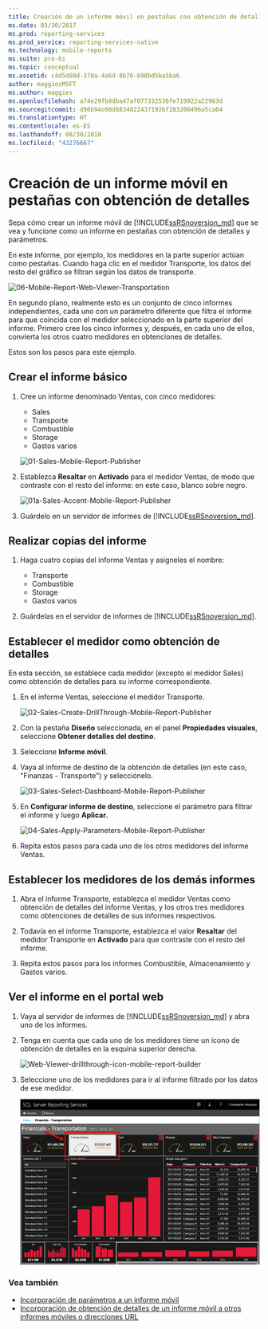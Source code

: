 ```yaml
---
title: Creación de un informe móvil en pestañas con obtención de detalles | Informes móviles de Reporting Services | Microsoft Docs
ms.date: 03/30/2017
ms.prod: reporting-services
ms.prod_service: reporting-services-native
ms.technology: mobile-reports
ms.suite: pro-bi
ms.topic: conceptual
ms.assetid: c4d5d80d-370a-4a6d-8b76-698bd5ba5ba6
author: maggiesMSFT
ms.author: maggies
ms.openlocfilehash: a74e29fb8dba47af077332536fe719922a22983d
ms.sourcegitcommit: d96b94c60d88340224371926f283200496a5ca64
ms.translationtype: HT
ms.contentlocale: es-ES
ms.lasthandoff: 08/30/2018
ms.locfileid: "43276667"
---
```

# <a name="create-a-tabbed-mobile-report-by-using-drillthrough"></a>Creación de un informe móvil en pestañas con obtención de detalles
Sepa cómo crear un informe móvil de [!INCLUDE[ssRSnoversion_md](../../includes/ssrsnoversion-md.md)] que se vea y funcione como un informe en pestañas con obtención de detalles y parámetros.

En este informe, por ejemplo, los medidores en la parte superior actúan como pestañas. Cuando haga clic en el medidor Transporte, los datos del resto del gráfico se filtran según los datos de transporte.

![06-Mobile-Report-Web-Viewer-Transportation](../../reporting-services/mobile-reports/media/tabbed-mobile-report-web-viewer-transportation-complete.png)

En segundo plano, realmente esto es un conjunto de cinco informes independientes, cada uno con un parámetro diferente que filtra el informe para que coincida con el medidor seleccionado en la parte superior del informe. Primero cree los cinco informes y, después, en cada uno de ellos, convierta los otros cuatro medidores en obtenciones de detalles.

Estos son los pasos para este ejemplo.

## <a name="create-the-basic-report"></a>Crear el informe básico

1. Cree un informe denominado Ventas, con cinco medidores:

    * Sales
    * Transporte
    * Combustible
    * Storage
    * Gastos varios

   ![01-Sales-Mobile-Report-Publisher](../../reporting-services/mobile-reports/media/01-sales-mobile-report-publisher.png)
    
2. Establezca **Resaltar** en **Activado** para el medidor Ventas, de modo que contraste con el resto del informe: en este caso, blanco sobre negro.

    ![01a-Sales-Accent-Mobile-Report-Publisher](../../reporting-services/mobile-reports/media/01a-sales-accent-mobile-report-publisher.png)
    
3. Guárdelo en un servidor de informes de [!INCLUDE[ssRSnoversion_md](../../includes/ssrsnoversion-md.md)].

## <a name="make-copies-of-the-report"></a>Realizar copias del informe

1. Haga cuatro copias del informe Ventas y asígneles el nombre: 

    * Transporte
    * Combustible
    * Storage
    * Gastos varios

3. Guárdelas en el servidor de informes de [!INCLUDE[ssRSnoversion_md](../../includes/ssrsnoversion-md.md)].

## <a name="set-the-gauge-as-a-drillthrough"></a>Establecer el medidor como obtención de detalles

En esta sección, se establece cada medidor (excepto el medidor Sales) como obtención de detalles para su informe correspondiente.

1. En el informe Ventas, seleccione el medidor Transporte.

    ![02-Sales-Create-DrillThrough-Mobile-Report-Publisher](../../reporting-services/mobile-reports/media/02-sales-create-drillthrough-mobile-report-publisher.png)

2. Con la pestaña **Diseño** seleccionada, en el panel **Propiedades visuales**, seleccione **Obtener detalles del destino**.

3. Seleccione **Informe móvil**.

4. Vaya al informe de destino de la obtención de detalles (en este caso, "Finanzas - Transporte") y selecciónelo.

    ![03-Sales-Select-Dashboard-Mobile-Report-Publisher](../../reporting-services/mobile-reports/media/03-sales-select-dashboard-mobile-report-publisher.png)

5. En **Configurar informe de destino**, seleccione el parámetro para filtrar el informe y luego **Aplicar**.

   ![04-Sales-Apply-Parameters-Mobile-Report-Publisher](../../reporting-services/mobile-reports/media/04-sales-apply-parameters-mobile-report-publisher.png)
   
6. Repita estos pasos para cada uno de los otros medidores del informe Ventas. 

## <a name="set-the-gauges-for-the-other-reports"></a>Establecer los medidores de los demás informes

1.  Abra el informe Transporte, establezca el medidor Ventas como obtención de detalles del informe Ventas, y los otros tres medidores como obtenciones de detalles de sus informes respectivos.

2. Todavía en el informe Transporte, establezca el valor **Resaltar** del medidor Transporte en **Activado** para que contraste con el resto del informe.

3. Repita estos pasos para los informes Combustible, Almacenamiento y Gastos varios. 

## <a name="view-the-report-in-the-web-portal"></a>Ver el informe en el portal web

1. Vaya al servidor de informes de [!INCLUDE[ssRSnoversion_md](../../includes/ssrsnoversion-md.md)] y abra uno de los informes. 

2. Tenga en cuenta que cada uno de los medidores tiene un icono de obtención de detalles en la esquina superior derecha.

    ![Web-Viewer-drillthrough-icon-mobile-report-builder](../../reporting-services/mobile-reports/media/web-viewer-drillthrough-icon-mobile-report-builder.png)

3. Seleccione uno de los medidores para ir al informe filtrado por los datos de ese medidor.

   ![06-Mobile-Report-Web-Viewer-Transportation](../../reporting-services/mobile-reports/media/06-mobile-report-web-viewer-transportation.png)

### <a name="see-also"></a>Vea también
    
* [Incorporación de parámetros a un informe móvil](../../reporting-services/mobile-reports/add-parameters-to-a-mobile-report-reporting-services.md)
* [Incorporación de obtención de detalles de un informe móvil a otros informes móviles o direcciones URL](../../reporting-services/mobile-reports/add-drillthrough-from-a-mobile-report-to-other-mobile-reports-or-urls.md)




  

